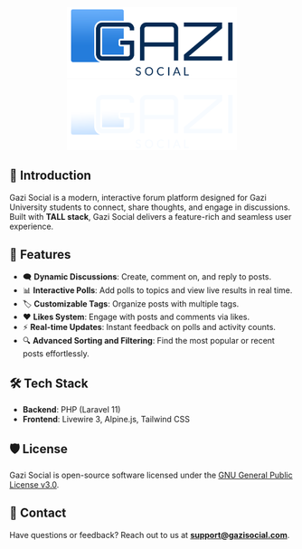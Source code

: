 <p align="center">
  <img src="public/logos/GS_LOGO_DEFAULT.png#gh-light-mode-only" alt="Gazi Social Logo (Light Mode)" width="300">
  <img src="public/logos/GS_LOGO_WHITE.png#gh-dark-mode-only" alt="Gazi Social Logo (Dark Mode)" width="300">
</p>

## 📖 Introduction

Gazi Social is a modern, interactive forum platform designed for Gazi University students to connect, share thoughts, and engage in discussions. Built with **TALL stack**, Gazi Social delivers a feature-rich and seamless user experience.

## 🚀 Features

-   🗨️ **Dynamic Discussions**: Create, comment on, and reply to posts.
-   📊 **Interactive Polls**: Add polls to topics and view live results in real time.
-   🏷️ **Customizable Tags**: Organize posts with multiple tags.
-   ❤️ **Likes System**: Engage with posts and comments via likes.
-   ⚡ **Real-time Updates**: Instant feedback on polls and activity counts.
-   🔍 **Advanced Sorting and Filtering**: Find the most popular or recent posts effortlessly.

## 🛠️ Tech Stack

-   **Backend**: PHP (Laravel 11)
-   **Frontend**: Livewire 3, Alpine.js, Tailwind CSS

## 🛡️ License

Gazi Social is open-source software licensed under the [GNU General Public License v3.0](LICENSE).

## 📧 Contact

Have questions or feedback? Reach out to us at **support@gazisocial.com**.
